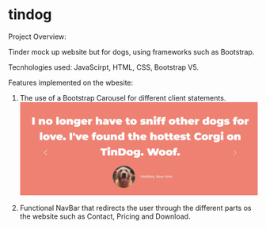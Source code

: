 # tindog

Project Overview:

Tinder mock up website but for dogs, using frameworks such as Bootstrap. 

Tecnhologies used: JavaScirpt, HTML, CSS, Bootstrap V5. 

Features implemented on the wbesite:

1. The use of a Bootstrap Carousel for different client statements.
![alt text](https://github.com/anabaronam/tindog/blob/main/caroussel_tindog.jpg?raw=true)

2. Functional NavBar that redirects the user through the different parts os the website such as Contact, Pricing and Download.

